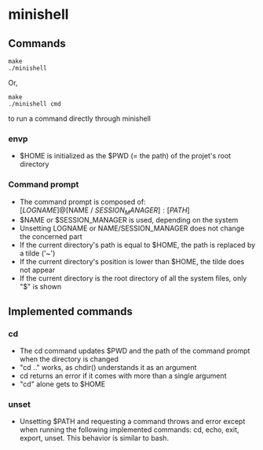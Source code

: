 # minishell

## Commands
```
make
./minishell
```

Or,
```
make
./minishell cmd
```
to run a command directly through minishell

### envp
* $HOME is initialized as the $PWD (= the path) of the projet's root directory

### Command prompt
* The command prompt is composed of:<br />
[$LOGNAME]@[$NAME / $SESSION_MANAGER]:[PATH]$
* $NAME or $SESSION_MANAGER is used, depending on the system
* Unsetting LOGNAME or NAME/SESSION_MANAGER does not change the concerned part
* If the current directory's path is equal to $HOME, the path is replaced by a tilde ('~')
* If the current directory's position is lower than $HOME, the tilde does not appear
* If the current directory is the root directory of all the system files, only "\$" is shown

## Implemented commands

### cd
* The cd command updates $PWD and the path of the command prompt when the directory is changed
* "cd .." works, as chdir() understands it as an argument
* cd returns an error if it comes with more than a single argument
* "cd" alone gets to $HOME

### unset
* Unsetting $PATH and requesting a command throws and error except when running the following implemented commands: cd, echo, exit, export, unset. This behavior is similar to bash.
